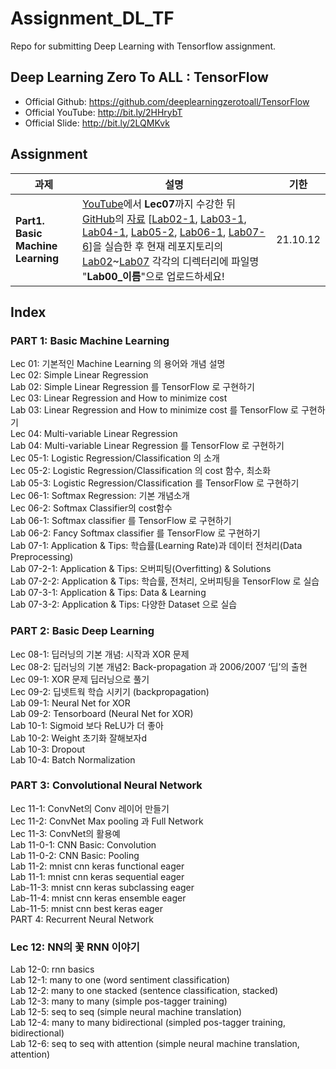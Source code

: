 # Assignment_DL_TF

Repo for submitting Deep Learning with Tensorflow assignment.

## Deep Learning Zero To ALL : TensorFlow
- Official Github: https://github.com/deeplearningzerotoall/TensorFlow
- Official YouTube: http://bit.ly/2HHrybT
- Official Slide: http://bit.ly/2LQMKvk

## Assignment
|과제|설명|기한|
|------|---|:---:|
|**Part1. Basic Machine Learning** | [YouTube](https://www.youtube.com/playlist?list=PLQ28Nx3M4Jrguyuwg4xe9d9t2XE639e5C)에서 **Lec07**까지 수강한 뒤 [GitHub](https://github.com/CUAI-CAU/DeepLearning_TensorFlow)의 [자료](https://github.com/CUAI-CAU/DeepLearning_TensorFlow/tree/master/tf_2.x) [[Lab02-1](https://github.com/CUAI-CAU/DeepLearning_TensorFlow/blob/master/tf_2.x/lab-02-1-Simple-Linear-Regression-eager.ipynb), [Lab03-1](https://github.com/CUAI-CAU/DeepLearning_TensorFlow/blob/master/tf_2.x/lab-03-1-Linear-Regression-and-Minimizing-Cost-eager.ipynb), [Lab04-1](https://github.com/CUAI-CAU/DeepLearning_TensorFlow/blob/master/tf_2.x/lab-04-1-Multi-variable-Linear-Regression--Regression-eager.ipynb), [Lab05-2](https://github.com/CUAI-CAU/DeepLearning_TensorFlow/blob/master/tf_2.x/lab-05-2-logistic_regression_diabetes-eager.ipynb), [Lab06-1](https://github.com/CUAI-CAU/DeepLearning_TensorFlow/blob/master/tf_2.x/lab-06-1-softmax_classifier-eager.ipynb), [Lab07-6](https://github.com/CUAI-CAU/DeepLearning_TensorFlow/blob/master/tf_2.x/lab-07-6-IMDB-introduction.ipynb)]을 실습한 후 현재 레포지토리의 [Lab02](/Lab02)~[Lab07](/Lab07) 각각의 디렉터리에 파일명 "**Lab00_이름**"으로 업로드하세요! |21.10.12|

## Index
### PART 1: Basic Machine Learning
Lec 01: 기본적인 Machine Learning 의 용어와 개념 설명  
Lec 02: Simple Linear Regression  
Lab 02: Simple Linear Regression 를 TensorFlow 로 구현하기  
Lec 03: Linear Regression and How to minimize cost  
Lab 03: Linear Regression and How to minimize cost 를 TensorFlow 로 구현하기  
Lec 04: Multi-variable Linear Regression  
Lab 04: Multi-variable Linear Regression 를 TensorFlow 로 구현하기  
Lec 05-1: Logistic Regression/Classification 의 소개  
Lec 05-2: Logistic Regression/Classification 의 cost 함수, 최소화  
Lab 05-3: Logistic Regression/Classification 를 TensorFlow 로 구현하기  
Lec 06-1: Softmax Regression: 기본 개념소개  
Lec 06-2: Softmax Classifier의 cost함수  
Lab 06-1: Softmax classifier 를 TensorFlow 로 구현하기  
Lab 06-2: Fancy Softmax classifier 를 TensorFlow 로 구현하기  
Lab 07-1: Application & Tips: 학습률(Learning Rate)과 데이터 전처리(Data Preprocessing)  
Lab 07-2-1: Application & Tips: 오버피팅(Overfitting) & Solutions  
Lab 07-2-2: Application & Tips: 학습률, 전처리, 오버피팅을 TensorFlow 로 실습  
Lab 07-3-1: Application & Tips: Data & Learning  
Lab 07-3-2: Application & Tips: 다양한 Dataset 으로 실습  

### PART 2: Basic Deep Learning
Lec 08-1: 딥러닝의 기본 개념: 시작과 XOR 문제  
Lec 08-2: 딥러닝의 기본 개념2: Back-propagation 과 2006/2007 ‘딥’의 출현  
Lec 09-1: XOR 문제 딥러닝으로 풀기  
Lec 09-2: 딥넷트웍 학습 시키기 (backpropagation)  
Lab 09-1: Neural Net for XOR  
Lab 09-2: Tensorboard (Neural Net for XOR)  
Lab 10-1: Sigmoid 보다 ReLU가 더 좋아  
Lab 10-2: Weight 초기화 잘해보자d  
Lab 10-3: Dropout  
Lab 10-4: Batch Normalization  

### PART 3: Convolutional Neural Network  
Lec 11-1: ConvNet의 Conv 레이어 만들기  
Lec 11-2: ConvNet Max pooling 과 Full Network  
Lec 11-3: ConvNet의 활용예  
Lab 11-0-1: CNN Basic: Convolution  
Lab 11-0-2: CNN Basic: Pooling  
Lab 11-2: mnist cnn keras functional eager  
Lab 11-1: mnist cnn keras sequential eager  
Lab-11-3: mnist cnn keras subclassing eager  
Lab-11-4: mnist cnn keras ensemble eager  
Lab-11-5: mnist cnn best keras eager  
PART 4: Recurrent Neural Network  

### Lec 12: NN의 꽃 RNN 이야기  
Lab 12-0: rnn basics  
Lab 12-1: many to one (word sentiment classification)  
Lab 12-2: many to one stacked (sentence classification, stacked)  
Lab 12-3: many to many (simple pos-tagger training)  
Lab 12-5: seq to seq (simple neural machine translation)  
Lab 12-4: many to many bidirectional (simpled pos-tagger training, bidirectional)  
Lab 12-6: seq to seq with attention (simple neural machine translation, attention)  



